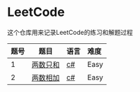 # LeetCode

这个仓库用来记录LeetCode的练习和解题过程



| 题号 | 题目 | 语言 | 难度 |
| ---- | ---- | ---- | :--- |
| 1    |   [两数只和](https://leetcode-cn.com/problems/two-sum/)   |  [c#](./two-sum.cs)    |  Easy    |
| 2     |  [两数相加](https://leetcode-cn.com/problems/add-two-numbers/)    |  [c#](./add-two-numbers.cs)     |  Easy    |


